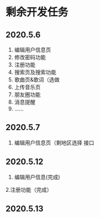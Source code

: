 # 剩余开发任务
## 2020.5.6
1. 编辑用户信息页
2. 修改密码功能
3. 注册功能
4. 搜索页及搜索功能
5. 歌曲页&歌词（选做
6. 上传音乐页
7. 朋友圈功能
8. 消息提醒
9. ......

## 2020.5.7
1. 编辑用户信息页（剩地区选择 接口

## 2020.5.12
1. 编辑用户信息(完成)

2.注册功能（完成）

## 2020.5.13




